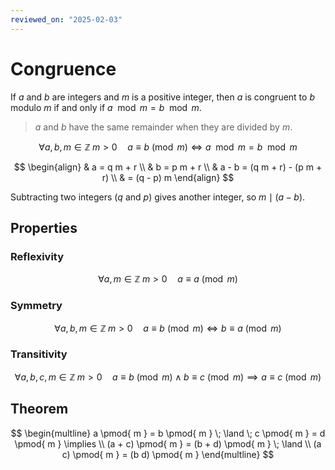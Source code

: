 ```yaml
---
reviewed_on: "2025-02-03"
---
```


# Congruence

If $a$ and $b$ are integers and $m$ is a positive integer, then $a$ is congruent to $b$ modulo $m$ if and only if $a \mod m = b \mod m$.

> $a$ and $b$ have the same remainder when they are divided by $m$.

$$
\forall a,b,m \in \mathbb{Z} \; m > 0 \quad a \equiv b \pmod{ m } \iff a \mod m = b \mod m
$$

$$
\begin{align}
	& a = q m + r \\
	& b = p m + r \\
	& a - b = (q m + r) - (p m + r) \\
	& = (q - p) m
\end{align}
$$

Subtracting two integers ($q$ and $p$) gives another integer, so $m \mid (a - b)$.

## Properties

### Reflexivity

$$
\forall a,m \in \mathbb{Z} \; m > 0 \quad a \equiv a \pmod{ m }
$$

### Symmetry

$$
\forall a,b,m \in \mathbb{Z} \; m > 0 \quad a \equiv b \pmod{ m } \iff b \equiv a \pmod{ m }
$$

### Transitivity

$$
\forall a,b,c,m \in \mathbb{Z} \; m > 0 \quad a \equiv b \pmod{ m } \; \land \; b \equiv c \pmod{ m } \implies a \equiv c \pmod{ m }
$$

## Theorem

$$
\begin{multline}
	a \pmod{ m } = b \pmod{ m } \; \land \; c \pmod{ m } = d \pmod{ m } \implies \\
	(a + c) \pmod{ m } = (b + d) \pmod{ m } \; \land \\
	(a c) \pmod{ m } = (b d) \pmod{ m }
\end{multline}
$$
